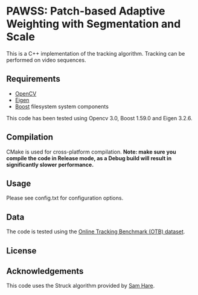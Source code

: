 # PAWSS: Patch-based Adaptive Weighting with Segmentation and Scale
This is a C++ implementation of the tracking algorithm.
Tracking can be performed on video sequences.

## Requirements
* [OpenCV](http://opencv.org/)
* [Eigen](http://eigen.tuxfamily.org/)
* [Boost](http://www.boost.org/) filesystem system components

This code has been tested using Opencv 3.0, Boost 1.59.0 and Eigen 3.2.6.

## Compilation
CMake is used for cross-platform compilation.
**Note: make sure you compile the code in Release mode, as a Debug build will result in significantly slower performance.**

## Usage
Please see config.txt for configuration options.

## Data
The code is tested using the [Online Tracking Benchmark (OTB) dataset](https://sites.google.com/site/trackerbenchmark/benchmarks/v10). 

## License

## Acknowledgements
This code uses the Struck algorithm provided by [Sam Hare](https://github.com/samhare/struck).
